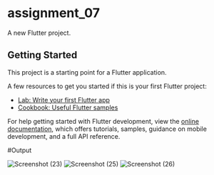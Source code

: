 # assignment_07

A new Flutter project.

## Getting Started

This project is a starting point for a Flutter application.

A few resources to get you started if this is your first Flutter project:

- [Lab: Write your first Flutter app](https://docs.flutter.dev/get-started/codelab)
- [Cookbook: Useful Flutter samples](https://docs.flutter.dev/cookbook)

For help getting started with Flutter development, view the
[online documentation](https://docs.flutter.dev/), which offers tutorials,
samples, guidance on mobile development, and a full API reference.

#Output

![Screenshot (23)](https://github.com/Satyajit033/assignment_07/assets/136805992/41bb308a-a40c-4bf4-890a-15c61c124ecc)
![Screenshot (25)](https://github.com/Satyajit033/assignment_07/assets/136805992/0d66bd2d-497f-4638-9c0a-2b2ac737b4e3)
![Screenshot (26)](https://github.com/Satyajit033/assignment_07/assets/136805992/f2720957-ca4f-4dc3-893b-51c9be73c0b9)
